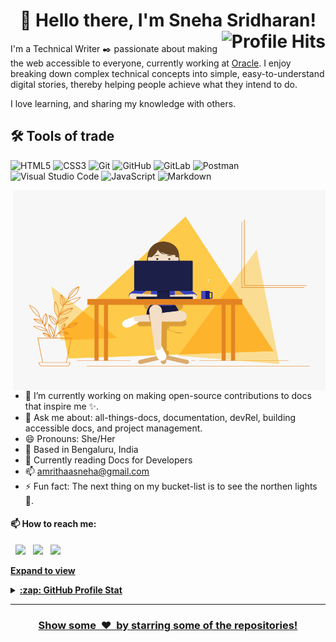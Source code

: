 <h1 align="center">👋 Hello there, I'm Sneha Sridharan! <img align="right" alt="Profile Hits" src="https://komarev.com/ghpvc/?username=sneha-github96&style=flat-square"></h1>


I'm a Technical Writer :black_nib: passionate about making the web accessible to everyone, currently working at [Oracle](https://www.oracle.com/in/). I enjoy breaking down complex technical concepts into simple, easy-to-understand digital stories, thereby helping people achieve what they intend to do.

I love learning, and sharing my knowledge with others.

## :hammer_and_wrench: Tools of trade

![HTML5](https://img.shields.io/badge/-HTML5-E34F26?style=flat-square&logo=html5&logoColor=white)
![CSS3](https://img.shields.io/badge/-CSS3-1572B6?style=flat-square&logo=css3)
![Git](https://img.shields.io/badge/-Git-black?style=flat-square&logo=git)
![GitHub](https://img.shields.io/badge/-GitHub-181717?style=flat-square&logo=github)
![GitLab](https://img.shields.io/badge/-GitLab-FCA121?style=flat-square&logo=gitlab)
![Postman](https://img.shields.io/badge/Postman-F6BB43?style=flat-square&logo=Postman&logoColor=white)
![Visual Studio Code](https://img.shields.io/badge/Visual%20Studio%20Code-0078d7.svg?style=flat-square&logo=visual-studio-code&logoColor=white)
![JavaScript](https://img.shields.io/badge/-JavaScript-black?style=flat-square&logo=javascript)
![Markdown](https://img.shields.io/badge/markdown-%23000000.svg?style=flat-square&logo=markdown&logoColor=white)

<!-- code gif-->
<img align="right" alt="GIF" src="./code.gif" width="500" height="320" />

- 🌱 I’m currently working on making open-source contributions to docs that inspire me :sparkles:.
- 💬 Ask me about: all-things-docs, documentation, devRel, building accessible docs, and project management.
- 😄 Pronouns: She/Her
- :round_pushpin: Based in Bengaluru, India
- :open_book: Currently reading Docs for Developers
- :mailbox: amrithaasneha@gmail.com
- ⚡ Fun fact: The next thing on my bucket-list is to see the northen lights :milky_way:.

#### 📫 How to reach me:

&nbsp; [<img src="https://img.icons8.com/color/48/000000/twitter.png" width="3.5%"/>](https://twitter.com/amrithaasneha)  &nbsp; [<img src="https://img.icons8.com/color/48/000000/linkedin.png" width="3.5%"/>](https://www.linkedin.com/in/sneha-sridharan/)  &nbsp; <a href="amrithaasneha@gmail.com"> <img src="https://img.icons8.com/fluent/48/000000/gmail.png" width="3.5%"/>

**Expand to view**
<details>
  <summary><b>:zap: GitHub Profile Stat</b></summary>
  <img src="https://github-readme-stats.anuraghazra1.vercel.app/api?username=sneha-github96&show_icons=true" />
</details>

*****
<h3 align="center">Show some &nbsp;❤️&nbsp; by starring some of the repositories!</h3>



